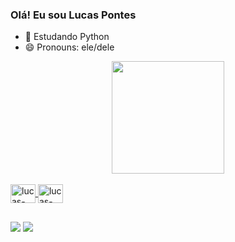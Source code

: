 ### Olá! Eu sou Lucas Pontes


- 🌱 Estudando Python
- 😄 Pronouns: ele/dele

<div align="center">
  <a href="https://github.com/lucas-pontess">
  <img height="180em" src="https://github-readme-stats.vercel.app/api?username=lucas-pontess&show_icons=true&theme=dracula&include_all_commits=true&count_private=true"/>
  
</div>
 <div style="display: inline_block"><br>
   <img align="center" alt="lucas-python" height="30" width="40" src="https://cdn.jsdelivr.net/gh/devicons/devicon/icons/pycharm/pycharm-plain.svg" />
  <img align="center" alt="lucas-python" height="30" width="40" src="https://cdn.jsdelivr.net/gh/devicons/devicon/icons/python/python-original.svg" />
 </div>
  
  ##
  
  <div>
    <a href = "mailto:ponteslp96@gmail.com"><img src="https://img.shields.io/badge/Gmail-D14836?style=for-the-badge&logo=gmail&logoColor=white" target="_blank"></a>
    <a href="https://www.linkedin.com/in/lucas-pontess/" target="_blank"><img src="https://img.shields.io/badge/LinkedIn-0077B5?style=for-the-badge&logo=linkedin&logoColor=white" target="_blank"></a> 
    </div>
